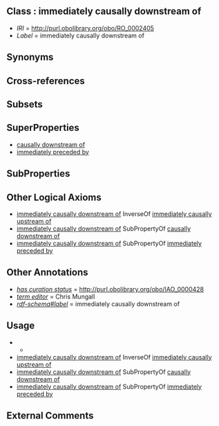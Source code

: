
## Class : immediately causally downstream of

 * *IRI* = http://purl.obolibrary.org/obo/RO_0002405
 * *Label* = immediately causally downstream of

## Synonyms


## Cross-references


## Subsets


## SuperProperties

 * [causally downstream of](../../RO/04/RO_0002404.md)
 * [immediately preceded by](../../RO/87/RO_0002087.md)

## SubProperties


## Other Logical Axioms

 * [immediately causally downstream of](../../RO/05/RO_0002405.md) InverseOf [immediately causally upstream of](../../RO/12/RO_0002412.md)
 * [immediately causally downstream of](../../RO/05/RO_0002405.md) SubPropertyOf [causally downstream of](../../RO/04/RO_0002404.md)
 * [immediately causally downstream of](../../RO/05/RO_0002405.md) SubPropertyOf [immediately preceded by](../../RO/87/RO_0002087.md)

## Other Annotations

 * *[has curation status](../../IAO/14/IAO_0000114.md)* = http://purl.obolibrary.org/obo/IAO_0000428
 * *[term editor](../../IAO/17/IAO_0000117.md)* = Chris Mungall
 * *[rdf-schema#label](../../el/rdf-schema#label.md)* = immediately causally downstream of

## Usage

 * -
 * [immediately causally downstream of](../../RO/05/RO_0002405.md) InverseOf [immediately causally upstream of](../../RO/12/RO_0002412.md)
 * [immediately causally downstream of](../../RO/05/RO_0002405.md) SubPropertyOf [causally downstream of](../../RO/04/RO_0002404.md)
 * [immediately causally downstream of](../../RO/05/RO_0002405.md) SubPropertyOf [immediately preceded by](../../RO/87/RO_0002087.md)

## External Comments

